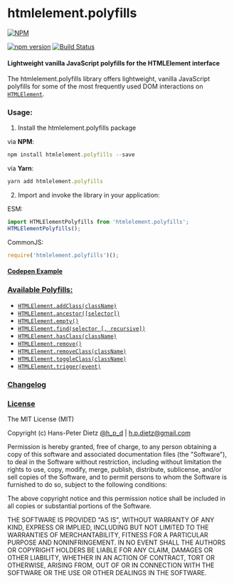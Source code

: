 htmlelement.polyfills
=====================

[![NPM](https://nodei.co/npm/htmlelement.polyfills.png?downloads=true)](https://nodei.co/npm/htmlelement.polyfills/)

[![npm version](https://badge.fury.io/js/htmlelement.polyfills.svg)](http://badge.fury.io/js/htmlelement.polyfills)
[![Build Status](https://travis-ci.org/haensl/htmlelement.polyfills.svg?branch=master)](https://travis-ci.org/haensl/htmlelement.polyfills)


#### Lightweight vanilla JavaScript polyfills for the HTMLElement interface

The htmlelement.polyfills library offers lightweight, vanilla JavaScript polyfills for some of the most frequently used DOM interactions on [`HTMLElement`](https://developer.mozilla.org/en/docs/Web/API/HTMLElement)\.

### Usage:

1. Install the htmlelement.polyfills package

via **NPM**:

```javascript
npm install htmlelement.polyfills --save
```

via **Yarn**:

```javascript
yarn add htmlelement.polyfills
```

2. Import and invoke the library in your application:

ESM:

```javascript
import HTMLElementPolyfills from 'htmlelement.polyfills';
HTMLElementPolyfills();
```

CommonJS:
```javascript
require('htmlelement.polyfills')();
```

#### [Codepen Example](https://codepen.io/anon/pen/GPeVLV)


### [Available Polyfills:](docs/API.md)

- [`HTMLElement.addClass(className)`](docs/API.md/#HTMLElement.addClass)
- [`HTMLElement.ancestor([selector])`](docs/API.md/#HTMLElement.ancestor)
- [`HTMLElement.empty()`](docs/API.md/#HTMLElement.empty)
- [`HTMLElement.find(selector [, recursive])`](docs/API.md/#HTMLElement.find)
- [`HTMLElement.hasClass(className)`](docs/API.md/#HTMLElement.hasClass)
- [`HTMLElement.remove()`](docs/API.md/#HTMLElement.remove)
- [`HTMLElement.removeClass(className)`](docs/API.md/#HTMLElement.removeClass)
- [`HTMLElement.toggleClass(className)`](docs/API.md/#HTMLElement.toggleClass)
- [`HTMLElement.trigger(event)`](docs/API.md/#HTMLElement.trigger)

### [Changelog](CHANGELOG.md)

### [License](LICENSE)

The MIT License (MIT)

Copyright (c) Hans-Peter Dietz [@h_p_d](https://twitter.com/h_p_d) | [h.p.dietz@gmail.com](mailto:h.p.dietz@gmail.com)

Permission is hereby granted, free of charge, to any person obtaining a copy of this software and associated documentation files (the "Software"), to deal in the Software without restriction, including without limitation the rights to use, copy, modify, merge, publish, distribute, sublicense, and/or sell copies of the Software, and to permit persons to whom the Software is furnished to do so, subject to the following conditions:

The above copyright notice and this permission notice shall be included in all copies or substantial portions of the Software.

THE SOFTWARE IS PROVIDED "AS IS", WITHOUT WARRANTY OF ANY KIND, EXPRESS OR IMPLIED, INCLUDING BUT NOT LIMITED TO THE WARRANTIES OF MERCHANTABILITY, FITNESS FOR A PARTICULAR PURPOSE AND NONINFRINGEMENT. IN NO EVENT SHALL THE AUTHORS OR COPYRIGHT HOLDERS BE LIABLE FOR ANY CLAIM, DAMAGES OR OTHER LIABILITY, WHETHER IN AN ACTION OF CONTRACT, TORT OR OTHERWISE, ARISING FROM, OUT OF OR IN CONNECTION WITH THE SOFTWARE OR THE USE OR OTHER DEALINGS IN THE SOFTWARE.
